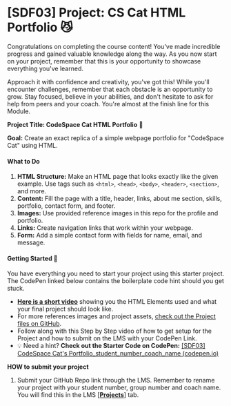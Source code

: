 # [SDF03] Project: CS Cat HTML Portfolio 😼

Congratulations on completing the course content! You've made incredible progress and gained valuable knowledge along the way. As you now start on your project, remember that this is your opportunity to showcase everything you've learned. 

Approach it with confidence and creativity, you've got this! While you'll encounter challenges, remember that each obstacle is an opportunity to grow. Stay focused, believe in your abilities, and don't hesitate to ask for help from peers and your coach. You're almost at the finish line for this Module.

**Project Title: CodeSpace Cat HTML Portfolio** 🎨

**Goal:** Create an exact replica of a simple webpage portfolio for "CodeSpace Cat" using HTML. 

#### What to Do

1. **HTML Structure:** Make an HTML page that looks exactly like the given example. Use tags such as `<html>`, `<head>`, `<body>`, `<header>`, `<section>`, and more.
2. **Content:** Fill the page with a title, header, links, about me section, skills, portfolio, contact form, and footer.
3. **Images:** Use provided reference images in this repo for the profile and portfolio.
4. **Links:** Create navigation links that work within your webpage.
5. **Form:** Add a simple contact form with fields for name, email, and message.

#### **Getting Started** 🚀

You have everything you need to start your project using this starter project. The CodePen linked below contains the boilerplate code hint should you get stuck.

- **[Here is a short video](https://youtu.be/7JKLWHWeybQ?rel=0)** showing you the HTML Elements used and what your final project should look like. 
- For more references images and project assets, [check out the Project files on GitHub](https://github.com/CodeSpace-Academy/SDF03_Reference-Files/tree/main/reference%20images).
- Follow along with this Step by Step video of how to get setup for the Project and how to submit on the LMS with your CodePen Link.
- 💡 Need a hint? **Check out the Starter Code on CodePen:** [[SDF03] CodeSpace Cat's Portfolio_student_number_coach_name (codepen.io)](https://codepen.io/codespace-academy/pen/jOJwdmO)

**HOW to submit your project**

1. Submit your GitHub Repo link through the LMS. Remember to rename your project with your student number, group number and coach name. You will find this in the LMS [**[Projects](https://learn.codespace.co.za/projects)**] tab.

